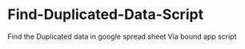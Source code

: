 # Find-Duplicated-Data-Script
Find the Duplicated data in google spread sheet Via bound app script 
